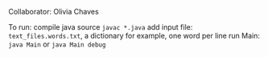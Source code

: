 Collaborator: Olivia Chaves

To run: compile java source `javac *.java`
    add input file: `text_files.words.txt`, a dictionary for example, one word per line
    run Main: `java Main` or `java Main debug`